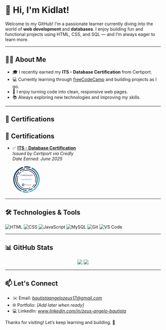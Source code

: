 # 👋 Hi, I'm Kidlat!

Welcome to my GitHub! I'm a passionate learner currently diving into the world of **web development** and **databases**. I enjoy building fun and functional projects using HTML, CSS, and SQL — and I’m always eager to learn more.

---

## 👨‍💻 About Me

- 🎓 I recently earned my **ITS - Database Certification** from Certiport.
- 💻 Currently learning through [freeCodeCamp](https://www.freecodecamp.org/kidlat) and building projects as I go.
- 🔨 I enjoy turning code into clean, responsive web pages.
- 📚 Always exploring new technologies and improving my skills.

---

## 🏅 Certifications

## 🏅 Certifications

- ✅ [**ITS - Database Certification**](https://www.credly.com/badges/ec097417-e36a-4642-b03b-df96919ae380/public_url)  
  *Issued by Certiport via Credly*  
  *Date Earned: June 2025*  

  <a href="https://www.credly.com/badges/ec097417-e36a-4642-b03b-df96919ae380/public_url" target="_blank">
    <img src="https://github.com/kidlatpogi/kidlatpogi/blob/main/assets/certifications/it-specialist-databases.png?raw=true"
         alt="ITS Database Certificate Badge"
         width="90px" />
  </a>

---

## 🛠️ Technologies & Tools

![HTML](https://img.shields.io/badge/-HTML5-E34F26?logo=html5&logoColor=white&style=for-the-badge)
![CSS](https://img.shields.io/badge/-CSS3-1572B6?logo=css3&logoColor=white&style=for-the-badge)
![JavaScript](https://img.shields.io/badge/-JavaScript-F7DF1E?logo=javascript&logoColor=black&style=for-the-badge)
![MySQL](https://img.shields.io/badge/-MySQL-4479A1?logo=mysql&logoColor=white&style=for-the-badge)
![Git](https://img.shields.io/badge/-Git-F05032?logo=git&logoColor=white&style=for-the-badge)
![VS Code](https://img.shields.io/badge/-VSCode-007ACC?logo=visualstudiocode&logoColor=white&style=for-the-badge)

---

## 📊 GitHub Stats

<div align="center">
  <img src="https://github-readme-stats.vercel.app/api?username=kidlatpogi&show_icons=true&theme=radical" width="49%" />
  <img src="https://github-readme-stats.vercel.app/api/top-langs/?username=kidlatpogi&layout=compact&theme=radical" width="49%" />
</div>

---

## 📫 Let's Connect

- ✉️ Email: *bautistaangelozeus17@gmail.com*  
- 🌐 Portfolio: *[Add later when ready]*  
- 💻 LinkedIn: *www.linkedin.com/in/zeus-angelo-bautista*

Thanks for visiting! Let’s keep learning and building. 🚀
